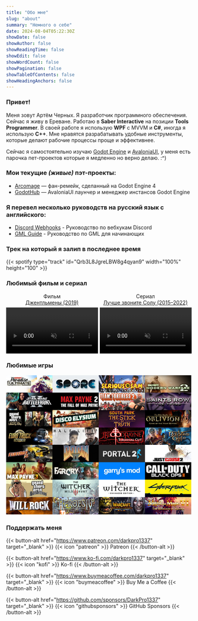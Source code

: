 ```yaml
---
title: "Обо мне"
slug: "about"
summary: "Немного о себе"
date: 2024-08-04T05:22:30Z
showDate: false
showAuthor: false
showReadingTime: false
showEdit: false
showWordCount: false
showPagination: false
showTableOfContents: false
showHeadingAnchors: false
---
```


### Привет!

Меня зовут Артём Черных. Я разработчик программного обеспечения. Сейчас я живу в Ереване. Работаю в **Saber Interactive** на позиции **Tools Programmer**. В своей работе я использую **WPF** с MVVM и **C#**, иногда я использую **С++**. Мне нравятся разрабатывать удобные инструменты, которые делают рабочие процессы проще и эффективнее.

Сейчас я самостоятельно изучаю [Godot Engine](https://godotengine.org) и [AvaloniaUI](https://avaloniaui.net), у меня есть парочка пет-проектов которые я медленно но верно делаю. :^)

### Мои текущие *(живые)* пэт-проекты:
* [Arcomage](https://github.com/DarkPro1337/arcomage) — фан-ремейк, сделанный на Godot Engine 4
* [GodotHub](https://github.com/DarkPro1337/GodotHub) — AvaloniaUI лаунчер и менеджер инстансов Godot Engine

### Я перевел несколько руководств на русский язык с английского:
* [Discord Webhooks](https://darkpro1337.github.io/discord-webhooks) - Руководство по вебхукам Discord
* [GML Guide](https://darkpro1337.github.io/gml-guide/) - Руководство по GML для начинающих

### Трек на который я залип в последнее время
{{< spotify type="track" id="Qrb3L8JgreLBW8g4qyan9" width="100%" height="100" >}}

### Любимый фильм и сериал
<div style="display: flex; gap: 5px; flex-wrap: wrap; align-items: flex-start;">
  <div style="flex: 1; text-align: center; margin: 0; padding: 0;">
    <span style="display: block; margin-bottom: 5px;">Фильм<br><a href="https://www.imdb.com/title/tt8367814/" target="_blank">Джентльмены (2019)</a></span>
    <video width="100%" autoplay loop muted style="display: block; margin: 0;">
      <source src="https://i.imgur.com/jnME29b.mp4" type="video/mp4">
    </video>
  </div>
  <div style="flex: 1; text-align: center; margin: 0; padding: 0;">
    <span style="display: block; margin-bottom: 5px;">Сериал<br><a href="https://www.imdb.com/title/tt3032476/" target="_blank">Лучше звоните Солу (2015–2022)</a></span>
    <video width="100%" autoplay loop muted style="display: block; margin: 0;">
      <source src="https://i.imgur.com/plIYuOI.mp4" type="video/mp4">
    </video>
  </div>
</div>

### Любимые игры
![Мои любимые игры](fav-games.png)

### Поддержать меня
{{< button-alt href="https://www.patreon.com/darkpro1337" target="_blank" >}}
{{< icon "patreon" >}} Patreon
{{< /button-alt >}}

{{< button-alt href="https://www.ko-fi.com/darkpro1337" target="_blank" >}}
{{< icon "kofi" >}} Ko-fi
{{< /button-alt >}}

{{< button-alt href="https://www.buymeacoffee.com/darkpro1337" target="_blank" >}}
{{< icon "buymeacoffee" >}} Buy Me a Coffee
{{< /button-alt >}}

{{< button-alt href="https://github.com/sponsors/DarkPro1337" target="_blank" >}}
{{< icon "githubsponsors" >}} GitHub Sponsors
{{< /button-alt >}}